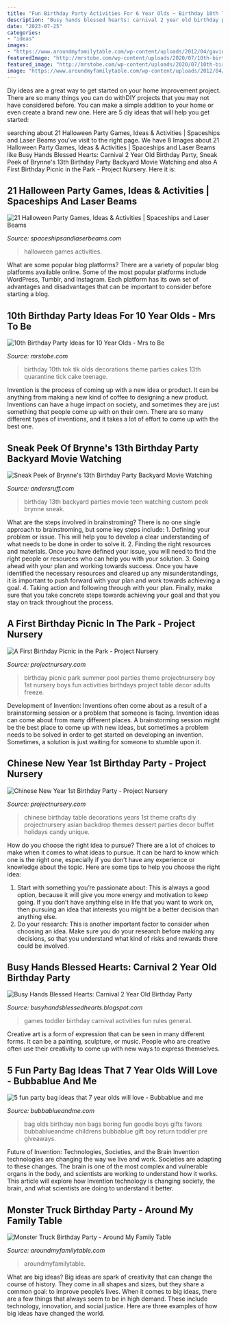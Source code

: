 ```yaml
---
title: "Fun Birthday Party Activities For 6 Year Olds ~ Birthday 10th Tok Tik Olds Decorations Theme Parties Cakes 13th Quarantine Tick Cake Teenage"
description: "Busy hands blessed hearts: carnival 2 year old birthday party"
date: "2023-07-25"
categories:
- "ideas"
images:
- "https://www.aroundmyfamilytable.com/wp-content/uploads/2012/04/gavins3rd.jpg"
featuredImage: "http://mrstobe.com/wp-content/uploads/2020/07/10th-birthday-party-ideas-1351210470945612981.jpg"
featured_image: "http://mrstobe.com/wp-content/uploads/2020/07/10th-birthday-party-ideas-1351210470945612981.jpg"
image: "https://www.aroundmyfamilytable.com/wp-content/uploads/2012/04/gavins3rd.jpg"
---
```



Diy ideas are a great way to get started on your home improvement project. There are so many things you can do withDIY projects that you may not have considered before. You can make a simple addition to your home or even create a brand new one. Here are 5 diy ideas that will help you get started:

	

		
searching about 21 Halloween Party Games, Ideas &amp; Activities | Spaceships and Laser Beams you've visit to the right page. We have 8 Images about 21 Halloween Party Games, Ideas &amp; Activities | Spaceships and Laser Beams like Busy Hands Blessed Hearts: Carnival 2 Year Old Birthday Party, Sneak Peek of Brynne&#039;s 13th Birthday Party Backyard Movie Watching and also A First Birthday Picnic in the Park - Project Nursery. Here it is:
		
    
## 21 Halloween Party Games, Ideas &amp; Activities | Spaceships And Laser Beams

<img loading=lazy src="http://spaceshipsandlaserbeams.com/wp-content/uploads/2014/10/feature-halloween-party-games-actvities-ideas.jpg" onerror="this.onerror=null;this.src='https://tse1.mm.bing.net/th?id=OIP.adVpPPIPUvA6sWFGyaZrBAHaEl&amp;pid=15.1';" alt="21 Halloween Party Games, Ideas &amp; Activities | Spaceships and Laser Beams">

_Source: spaceshipsandlaserbeams.com_

>halloween games activities. 

	

What are some popular blog platforms?
There are a variety of popular blog platforms available online. Some of the most popular platforms include WordPress, Tumblr, and Instagram. Each platform has its own set of advantages and disadvantages that can be important to consider before starting a blog.

    
## 10th Birthday Party Ideas For 10 Year Olds - Mrs To Be

<img loading=lazy src="http://mrstobe.com/wp-content/uploads/2020/07/10th-birthday-party-ideas-1351210470945612981.jpg" onerror="this.onerror=null;this.src='https://tse2.mm.bing.net/th?id=OIP.qeRqCORR2J42vRA6M__BSwHaHa&amp;pid=15.1';" alt="10th Birthday Party Ideas for 10 Year Olds - Mrs to Be">

_Source: mrstobe.com_

>birthday 10th tok tik olds decorations theme parties cakes 13th quarantine tick cake teenage. 

	

Invention is the process of coming up with a new idea or product. It can be anything from making a new kind of coffee to designing a new product. Inventions can have a huge impact on society, and sometimes they are just something that people come up with on their own. There are so many different types of inventions, and it takes a lot of effort to come up with the best one.

    
## Sneak Peek Of Brynne&#039;s 13th Birthday Party Backyard Movie Watching

<img loading=lazy src="https://andersruff.com/custom-printable-parties/wp-content/uploads/2015/06/movie-party-640x853.jpg" onerror="this.onerror=null;this.src='https://tse3.mm.bing.net/th?id=OIP.bcF8CheDZM65GKjDwu23QAHaJ3&amp;pid=15.1';" alt="Sneak Peek of Brynne&#039;s 13th Birthday Party Backyard Movie Watching">

_Source: andersruff.com_

>birthday 13th backyard parties movie teen watching custom peek brynne sneak. 

	

What are the steps involved in brainstroming?
There is no one single approach to brainstroming, but some key steps include: 1. Defining your problem or issue. This will help you to develop a clear understanding of what needs to be done in order to solve it. 2. Finding the right resources and materials. Once you have defined your issue, you will need to find the right people or resources who can help you with your solution. 3. Going ahead with your plan and working towards success. Once you have identified the necessary resources and cleared up any misunderstandings, it is important to push forward with your plan and work towards achieving a goal. 4. Taking action and following through with your plan. Finally, make sure that you take concrete steps towards achieving your goal and that you stay on track throughout the process.

    
## A First Birthday Picnic In The Park - Project Nursery

<img loading=lazy src="https://projectnursery.com/wp-content/uploads/2016/04/Brodys-Birthday-Picnic-71.jpg" onerror="this.onerror=null;this.src='https://tse3.mm.bing.net/th?id=OIP.259LtxgKYDBbNrhkyA-23QHaLG&amp;pid=15.1';" alt="A First Birthday Picnic in the Park - Project Nursery">

_Source: projectnursery.com_

>birthday picnic park summer pool parties theme projectnursery boy 1st nursery boys fun activities birthdays project table decor adults freeze. 

	

Development of Invention: Inventions often come about as a result of a brainstorming session or a problem that someone is facing.
Invention ideas can come about from many different places. A brainstorming session might be the best place to come up with new ideas, but sometimes a problem needs to be solved in order to get started on developing an invention. Sometimes, a solution is just waiting for someone to stumble upon it.

    
## Chinese New Year 1st Birthday Party - Project Nursery

<img loading=lazy src="http://projectnursery.com/wp-content/uploads/2011/02/5341.jpg" onerror="this.onerror=null;this.src='https://tse4.mm.bing.net/th?id=OIP.ZGTPrJqUARd-EkC1Tjtr6QHaLH&amp;pid=15.1';" alt="Chinese New Year 1st Birthday Party - Project Nursery">

_Source: projectnursery.com_

>chinese birthday table decorations years 1st theme crafts diy projectnursery asian backdrop themes dessert parties decor buffet holidays candy unique. 

	

How do you choose the right idea to pursue?
There are a lot of choices to make when it comes to what ideas to pursue. It can be hard to know which one is the right one, especially if you don’t have any experience or knowledge about the topic. Here are some tips to help you choose the right idea: 
1. Start with something you’re passionate about: This is always a good option, because it will give you more energy and motivation to keep going. If you don’t have anything else in life that you want to work on, then pursuing an idea that interests you might be a better decision than anything else. 
2. Do your research: This is another important factor to consider when choosing an idea. Make sure you do your research before making any decisions, so that you understand what kind of risks and rewards there could be involved. 

    
## Busy Hands Blessed Hearts: Carnival 2 Year Old Birthday Party

<img loading=lazy src="https://1.bp.blogspot.com/-oA2ztE1Crww/UjDiimRzKUI/AAAAAAAACjw/XJf6RrKa4q0/s1600/DSC07142.JPG" onerror="this.onerror=null;this.src='https://tse1.mm.bing.net/th?id=OIP.Hb8OzDKycHwZazb3KwIkRgHaFj&amp;pid=15.1';" alt="Busy Hands Blessed Hearts: Carnival 2 Year Old Birthday Party">

_Source: busyhandsblessedhearts.blogspot.com_

>games toddler birthday carnival activities fun rules general. 

	

Creative art is a form of expression that can be seen in many different forms. It can be a painting, sculpture, or music. People who are creative often use their creativity to come up with new ways to express themselves.

    
## 5 Fun Party Bag Ideas That 7 Year Olds Will Love - Bubbablue And Me

<img loading=lazy src="https://bubbablueandme.com/wp-content/uploads/2016/01/5-non-boring-party-bag-ideas-for-kids-Bubbablue-and-me.jpg" onerror="this.onerror=null;this.src='https://tse1.mm.bing.net/th?id=OIP.gkiNpsQM48hHWf9NdWsl7wHaKo&amp;pid=15.1';" alt="5 fun party bag ideas that 7 year olds will love - Bubbablue and me">

_Source: bubbablueandme.com_

>bag olds birthday non bags boring fun goodie boys gifts favors bubbablueandme childrens bubbablue gift boy return toddler pre giveaways. 

	

Future of Invention: Technologies, Societies, and the Brain
Invention technologies are changing the way we live and work. Societies are adapting to these changes. The brain is one of the most complex and vulnerable organs in the body, and scientists are working to understand how it works. This article will explore how Invention technology is changing society, the brain, and what scientists are doing to understand it better.

    
## Monster Truck Birthday Party - Around My Family Table

<img loading=lazy src="https://www.aroundmyfamilytable.com/wp-content/uploads/2012/04/gavins3rd.jpg" onerror="this.onerror=null;this.src='https://tse4.mm.bing.net/th?id=OIP.zNGPkAxTDsdL-Tb0mafsYAHaFS&amp;pid=15.1';" alt="Monster Truck Birthday Party - Around My Family Table">

_Source: aroundmyfamilytable.com_

>aroundmyfamilytable. 

	

What are big ideas?
Big ideas are spark of creativity that can change the course of history. They come in all shapes and sizes, but they share a common goal: to improve people’s lives. When it comes to big ideas, there are a few things that always seem to be in high demand. These include technology, innovation, and social justice. Here are three examples of how big ideas have changed the world.

